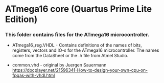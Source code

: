 # ATmega16 core (Quartus Prime Lite Edition)

### This folder contains files for the ATmega16 microcontroller. 

- ATmega16_reg.VHDL - Contains definitions of the names of bits, registers, vectors and IO-s for the ATmega16 microcontroller. 
The names come from the DataSheet or the .h file from Atmel Studio.

- common.vhd - original by Juergen Sauermann https://docplayer.net/21596341-How-to-design-your-own-cpu-on-fpgas-with-vhdl.html


